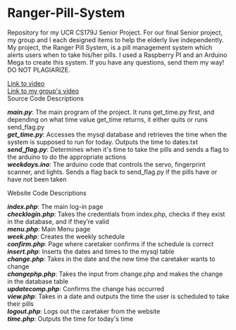 # Ranger-Pill-System
Repository for my UCR CS179J Senior Project.   For our final Senior project, my group and I each designed items to help the elderly live independently. My project, the Ranger Pill System, is a pill management system which alerts users when to take his/her pills. I used a Raspberry PI and an Arduino Mega to create this system. If you have any questions, send them my way! DO NOT PLAGIARIZE.

[Link to video](https://www.youtube.com/watch?v=IyFVuxJioqs)  
[Link to my group's video](https://www.youtube.com/watch?v=PTQGFykPU5I)  
Source Code Descriptions  

***main.py***: The main program of the project.  It runs get_time.py first, and depending on what time value get_time returns, it either quits or runs send_flag.py  
***get_time.py***: Accesses the mysql database and retrieves the time when the system is supposed to run for today.  Outputs the time to dates.txt  
***send_flag.py***: Determines when it's time to take the pills and sends a flag to the arduino to do the appropriate actions  
***weekdays.ino***: The arduino code that controls the servo, fingerprint scanner, and lights.  Sends a flag back to send_flag.py if the pills have or have not been taken  

Website Code Descriptions  

***index.php***: The main log-in page  
***checklogin.php***: Takes the credentials from index.php, checks if they exist in the database, and if they’re valid  
***menu.php***: Main Menu page  
***week.php***: Creates the weekly schedule  
***confirm.php***: Page where caretaker confirms if the schedule is correct  
***insert.php***: Inserts the dates and times to the mysql table  
***change.php***: Takes in the date and the new time the caretaker wants to change  
***changephp.php***: Takes the input from change.php and makes the change in the database table  
***updatecomp.php***: Confirms the change has occurred  
***view.php***: Takes in a date and outputs the time the user is scheduled to take their pills  
***logout.php***: Logs out the caretaker from the website  
***time.php***: Outputs the time for today's time   
